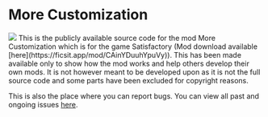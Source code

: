 # More Customization
<img src="https://i.imgur.com/iAIbJIK.png">
This is the publicly available source code for the mod More Customization which is for the game Satisfactory (Mod download available [here](https://ficsit.app/mod/CAinYDuuhYpuVy)). This has been made available only to show how the mod works and help others develop their own mods. It is not however meant to be developed upon as it is not the full source code and some parts have been excluded for copyright reasons.

This is also the place where you can report bugs. You can view all past and ongoing issues [here](https://github.com/SpaceGameDev568/More_Customization_Mod/issues).
